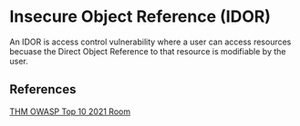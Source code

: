 # Insecure Object Reference (IDOR)

An IDOR is access control vulnerability where a user can access resources becuase the Direct Object Reference to that resource is modifiable by the user.


## References

[THM OWASP Top 10 2021 Room](https://tryhackme.com/room/owasptop102021)